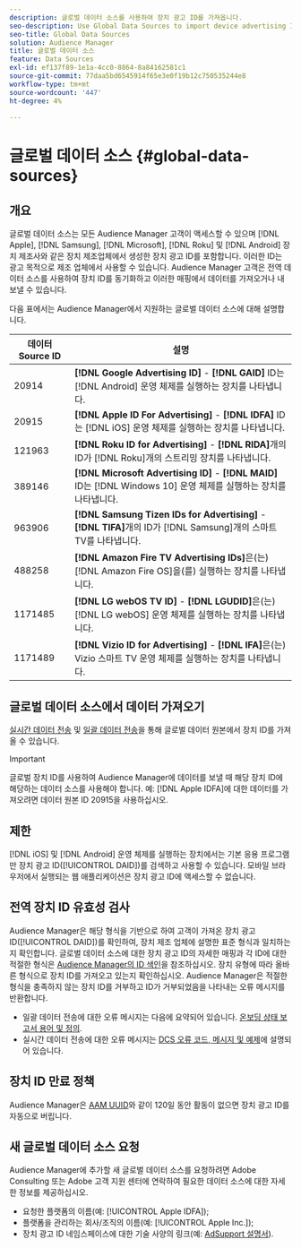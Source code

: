 ```yaml
---
description: 글로벌 데이터 소스를 사용하여 장치 광고 ID를 가져옵니다.
seo-description: Use Global Data Sources to import device advertising IDs.
seo-title: Global Data Sources
solution: Audience Manager
title: 글로벌 데이터 소스
feature: Data Sources
exl-id: ef137f89-1e1a-4cc0-8864-8a84162581c1
source-git-commit: 77daa5bd6545914f65e3e0f19b12c750535244e8
workflow-type: tm+mt
source-wordcount: '447'
ht-degree: 4%

---
```


# 글로벌 데이터 소스 {#global-data-sources}

## 개요

글로벌 데이터 소스는 모든 Audience Manager 고객이 액세스할 수 있으며 [!DNL Apple], [!DNL Samsung], [!DNL Microsoft], [!DNL Roku] 및 [!DNL Android] 장치 제조사와 같은 장치 제조업체에서 생성한 장치 광고 ID를 포함합니다. 이러한 ID는 광고 목적으로 제조 업체에서 사용할 수 있습니다. Audience Manager 고객은 전역 데이터 소스를 사용하여 장치 ID를 동기화하고 이러한 매핑에서 데이터를 가져오거나 내보낼 수 있습니다.

다음 표에서는 Audience Manager에서 지원하는 글로벌 데이터 소스에 대해 설명합니다.

| 데이터 Source ID | 설명 |
|---|---|
| 20914 | **[!DNL Google Advertising ID]** - **[!DNL GAID]** ID는 [!DNL Android] 운영 체제를 실행하는 장치를 나타냅니다. |
| 20915 | **[!DNL Apple ID For Advertising]** - **[!DNL IDFA]** ID는 [!DNL iOS] 운영 체제를 실행하는 장치를 나타냅니다. |
| 121963 | **[!DNL Roku ID for Advertising]** - **[!DNL RIDA]**&#x200B;개의 ID가 [!DNL Roku]개의 스트리밍 장치를 나타냅니다. |
| 389146 | **[!DNL Microsoft Advertising ID]** - **[!DNL MAID]** ID는 [!DNL Windows 10] 운영 체제를 실행하는 장치를 나타냅니다. |
| 963906 | **[!DNL Samsung Tizen IDs for Advertising]** - **[!DNL TIFA]**&#x200B;개의 ID가 [!DNL Samsung]개의 스마트 TV를 나타냅니다. |
| 488258 | **[!DNL Amazon Fire TV Advertising IDs]**&#x200B;은(는) [!DNL Amazon Fire OS]을(를) 실행하는 장치를 나타냅니다. |
| 1171485 | **[!DNL LG webOS TV ID]** - **[!DNL LGUDID]**&#x200B;은(는) [!DNL LG webOS] 운영 체제를 실행하는 장치를 나타냅니다. |
| 1171489 | **[!DNL Vizio ID for Advertising]** - **[!DNL IFA]**&#x200B;은(는) Vizio 스마트 TV 운영 체제를 실행하는 장치를 나타냅니다. |

## 글로벌 데이터 소스에서 데이터 가져오기

[실시간 데이터 전송](../integration/sending-audience-data/real-time-data-integration/real-time-data-transfer.md) 및 [일괄 데이터 전송](../integration/sending-audience-data/batch-data-transfer-explained/batch-data-transfer-explained.md)을 통해 글로벌 데이터 원본에서 장치 ID를 가져올 수 있습니다.

>[!IMPORTANT]
>
>글로벌 장치 ID를 사용하여 Audience Manager에 데이터를 보낼 때 해당 장치 ID에 해당하는 데이터 소스를 사용해야 합니다. 예: [!DNL Apple IDFA]에 대한 데이터를 가져오려면 데이터 원본 ID 20915을 사용하십시오.

## 제한

[!DNL iOS] 및 [!DNL Android] 운영 체제를 실행하는 장치에서는 기본 응용 프로그램만 장치 광고 ID([!UICONTROL DAID])를 검색하고 사용할 수 있습니다. 모바일 브라우저에서 실행되는 웹 애플리케이션은 장치 광고 ID에 액세스할 수 없습니다.

## 전역 장치 ID 유효성 검사

Audience Manager은 해당 형식을 기반으로 하여 고객이 가져온 장치 광고 ID([!UICONTROL DAID])를 확인하여, 장치 제조 업체에 설명한 표준 형식과 일치하는지 확인합니다. 글로벌 데이터 소스에 대한 장치 광고 ID의 자세한 매핑과 각 ID에 대한 적절한 형식은 [Audience Manager의 ID 색인](../reference/ids-in-aam.md)을 참조하십시오. 장치 유형에 따라 올바른 형식으로 장치 ID를 가져오고 있는지 확인하십시오. Audience Manager은 적절한 형식을 충족하지 않는 장치 ID를 거부하고 ID가 거부되었음을 나타내는 오류 메시지를 반환합니다.

* 일괄 데이터 전송에 대한 오류 메시지는 다음에 요약되어 있습니다. [온보딩 상태 보고서 용어 및 정의](../reporting/onboarding-status-report.md#report-terms-conditions).
* 실시간 데이터 전송에 대한 오류 메시지는 [DCS 오류 코드, 메시지 및 예제](../api/dcs-intro/dcs-api-reference/dcs-error-codes.md)에 설명되어 있습니다.

## 장치 ID 만료 정책

Audience Manager은 [AAM UUID](../faq/faq-privacy.md)와 같이 120일 동안 활동이 없으면 장치 광고 ID를 자동으로 버립니다.

## 새 글로벌 데이터 소스 요청

Audience Manager에 추가할 새 글로벌 데이터 소스를 요청하려면 Adobe Consulting 또는 Adobe 고객 지원 센터에 연락하여 필요한 데이터 소스에 대한 자세한 정보를 제공하십시오.

* 요청한 플랫폼의 이름(예: [!UICONTROL Apple IDFA]);
* 플랫폼을 관리하는 회사/조직의 이름(예: [!UICONTROL Apple Inc.]);
* 장치 광고 ID 네임스페이스에 대한 기술 사양의 링크(예: [AdSupport 설명서](https://developer.apple.com/documentation/adsupport)).
